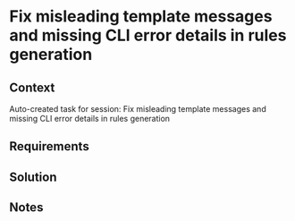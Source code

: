# Fix misleading template messages and missing CLI error details in rules generation

## Context

Auto-created task for session: Fix misleading template messages and missing CLI error details in rules generation

## Requirements

## Solution

## Notes
